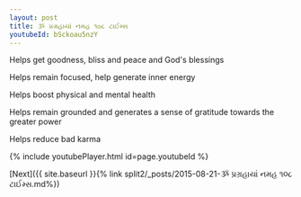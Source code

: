 ```yaml
---
layout: post
title: ૐ પ્રગ્રહાયાં નમહ ૧૦૮ ટાઈમ્સ
youtubeId: bSckoau5nzY
---
```

 
 
Helps get goodness, bliss and peace and God's blessings
 
Helps remain focused, help generate inner energy 
 
Helps boost physical and mental health 
 
Helps remain grounded and generates a sense of gratitude towards the greater power 
 
Helps reduce bad karma
 
 
 
 


{% include youtubePlayer.html id=page.youtubeId %}
 
[Next]({{ site.baseurl }}{% link  split2/_posts/2015-08-21-ૐ પ્રગ્રહાયાં નમહ ૧૦૮ ટાઈમ્સ.md%})
 
